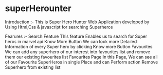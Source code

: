 # superHerounter
Introduction :- This is Super Hero Hunter Web Application developed by Using Html,Css & javascript for searching Superheros 

Fearures :- 
Search Feature
  This feature Enables us to search for Super heros in marvel api 
Know More Button
  We can look more Detailed Information of every Super hero by clicking Know more Button
Favourites
  We can add any superhero of our interest into favourites list and remove them our existing favourites list
Favourites Page
  In this Page, We can see all of our Favourite SuperHeros in single Place and can Perform action Remove Superhero from existing list
  
